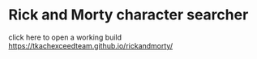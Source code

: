 # Rick and Morty character searcher
click here to open a working build
https://tkachexceedteam.github.io/rickandmorty/
